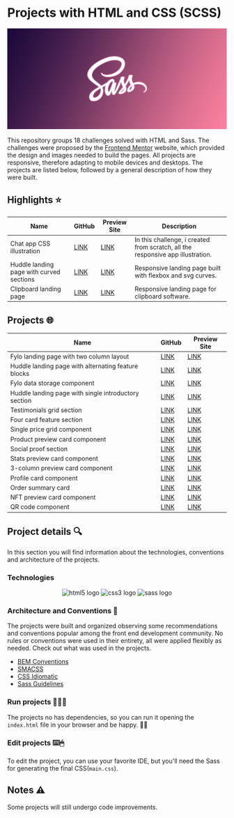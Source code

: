 # Projects with HTML and CSS (SCSS)

<div align="center">
 <img src="./assets/images/sass.jpg">
</div>

This repository groups 18 challenges solved with HTML and Sass. The challenges were proposed by the [Frontend Mentor](https://www.frontendmentor.io/) website, which provided the design and images needed to build the pages. All projects are responsive, therefore adapting to mobile devices and desktops. The projects are listed below, followed by a general description of how they were built.

## Highlights ⭐️

| **Name** | **GitHub** | **Preview Site** |  **Description** |
|--|--|--|--|
| Chat app CSS illustration | [LINK](https://github.com/diogosaucedo/Chat-app-CSS-illustration) | [LINK](https://diogosaucedo.github.io/Chat-app-CSS-illustration/) | In this challenge, i created from scratch, all the responsive app illustration. |
| Huddle landing page with curved sections | [LINK](https://github.com/diogosaucedo/Huddle-landing-page-with-curved-sections) | [LINK](https://diogosaucedo.github.io/Huddle-landing-page-with-curved-sections/) | Responsive landing page built with flexbox and svg curves. |
| Clipboard landing page | [LINK](https://github.com/diogosaucedo/Clipboard-landing-page) | [LINK](https://diogosaucedo.github.io/Clipboard-landing-page/) | Responsive landing page for clipboard software. |

## Projects 🌐

| **Name** | **GitHub** | **Preview Site** |
|--|--|--|
| Fylo landing page with two column layout | [LINK](https://github.com/diogosaucedo/Fylo-landing-page-with-two-column-layout) | [LINK](https://diogosaucedo.github.io/Fylo-landing-page-with-two-column-layout/) |
| Huddle landing page with alternating feature blocks | [LINK](https://github.com/diogosaucedo/Huddle-landing-page-with-alternating-feature-blocks) |[LINK](https://diogosaucedo.github.io/Huddle-landing-page-with-alternating-feature-blocks/)|
|Fylo data storage component|[LINK](https://github.com/diogosaucedo/Fylo-data-storage-component)|[LINK](https://diogosaucedo.github.io/Fylo-data-storage-component/)|
|Huddle landing page with single introductory section|[LINK](https://github.com/diogosaucedo/Huddle-landing-page-with-a-single-introductory-section)|[LINK](https://diogosaucedo.github.io/Huddle-landing-page-with-a-single-introductory-section/)|
|Testimonials grid section|[LINK](https://github.com/diogosaucedo/Testimonials-grid-section)|[LINK](https://diogosaucedo.github.io/Testimonials-grid-section/)|
|Four card feature section|[LINK](https://github.com/diogosaucedo/Four-card-feature-section)|[LINK](https://diogosaucedo.github.io/Four-card-feature-section/)|
|Single price grid component|[LINK](https://github.com/diogosaucedo/Single-price-grid-component)|[LINK](https://diogosaucedo.github.io/Single-price-grid-component/)|
|Product preview card component|[LINK](https://github.com/diogosaucedo/Product-preview-card-component)|[LINK](https://diogosaucedo.github.io/Product-preview-card-component/)|
|Social proof section|[LINK](https://github.com/diogosaucedo/Social-proof-section)|[LINK](https://diogosaucedo.github.io/Social-proof-section/)|
|Stats preview card component|[LINK](https://github.com/diogosaucedo/Stats-preview-card-component)|[LINK](https://diogosaucedo.github.io/Stats-preview-card-component/)|
|3-column preview card component|[LINK](https://github.com/diogosaucedo/3-column-preview-card-component)|[LINK](https://diogosaucedo.github.io/3-column-preview-card-component/)|
|Profile card component|[LINK](https://github.com/diogosaucedo/Profile-card-component)|[LINK](https://diogosaucedo.github.io/Profile-card-component/)|
|Order summary card|[LINK](https://github.com/diogosaucedo/Order-Summary-Component)|[LINK](https://diogosaucedo.github.io/Order-Summary-Component/)|
|NFT preview card component|[LINK](https://github.com/diogosaucedo/NFT-Preview-Card-Component)|[LINK](https://diogosaucedo.github.io/NFT-Preview-Card-Component/)|
|QR code component|[LINK](https://github.com/diogosaucedo/QR-code-component)|[LINK](https://diogosaucedo.github.io/QR-code-component/)|

## Project details 🔍

In this section you will find information about the technologies, conventions and architecture of the projects.

### Technologies

<div align="center">
  <img src="https://cdn.jsdelivr.net/gh/devicons/devicon/icons/html5/html5-original.svg" height="40" width="56" alt="html5 logo"  />
  <img src="https://cdn.jsdelivr.net/gh/devicons/devicon/icons/css3/css3-original.svg" height="40" width="56" alt="css3 logo"  />
  <img src="https://cdn.jsdelivr.net/gh/devicons/devicon/icons/sass/sass-original.svg" height="40" width="56" alt="sass logo"  />
</div>

### Architecture and Conventions 📐

The projects were built and organized observing some recommendations and conventions popular among the front end development community. No rules or conventions were used in their entirety, all were applied flexibly as needed. Check out what was used in the projects.

- [BEM Conventions](http://getbem.com/introduction/)
- [SMACSS](https://smacss.com/)
- [CSS Idiomatic](https://github.com/necolas/idiomatic-css)
- [Sass Guidelines](https://sass-guidelin.es/)

### Run projects 👨🏾‍💻

The projects no has dependencies, so you can run it opening the `index.html` file in your browser and be happy. 🤙🏽

### Edit projects ⌨️🖱

To edit the project, you can use your favorite IDE, but you'll need the Sass for generating the final CSS(`main.css`).

## Notes ⚠️

Some projects will still undergo code improvements.
